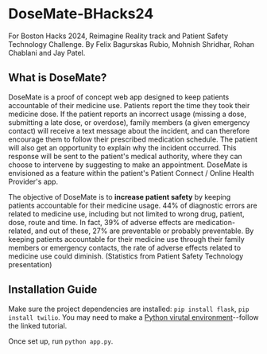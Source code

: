 # DoseMate-BHacks24
For Boston Hacks 2024, Reimagine Reality track and Patient Safety Technology Challenge. By Felix Bagurskas Rubio, Mohnish Shridhar, Rohan Chablani and Jay Patel. 

## What is DoseMate?

DoseMate is a proof of concept web app designed to keep patients accountable of their medicine use. Patients report the time they took their medicine dose. If the patient reports an incorrect usage (missing a dose, submitting a late dose, or overdose), family members (a given emergency contact) will receive a text message about the incident, and can therefore encourage them to follow their prescribed medication schedule. The patient will also get an opportunity to explain why the incident occurred. This response will be sent to the patient's medical authority, where they can choose to intervene by suggesting to make an appointment. DoseMate is envisioned as a feature within the patient's Patient Connect / Online Health Provider's app. 

The objective of DoseMate is to **increase patient safety** by keeping patients accountable for their medicine usage. 44% of diagnostic errors are related to medicine use, including but not limited to wrong drug, patient, dose, route and time. In fact, 39% of adverse effects are medication-related, and out of these, 27% are preventable or probably preventable. By keeping patients accountable for their medicine use through their family members or emergency contacts, the rate of adverse effects related to medicine use could diminish. (Statistics from Patient Safety Technology presentation)

## Installation Guide
Make sure the project dependencies are installed: `pip install flask`, `pip install twilio`. You may need to make a [Python virutal environment](https://docs.python.org/3/library/venv.html)--follow the linked tutorial.

Once set up, run `python app.py`.
